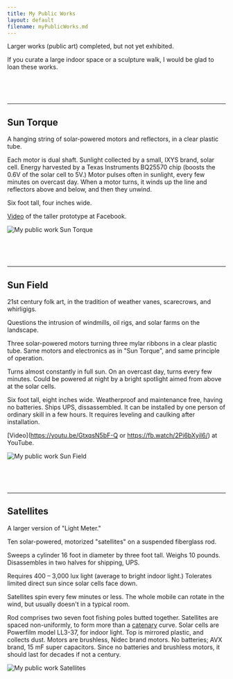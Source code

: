 ```yaml
---
title: My Public Works
layout: default
filename: myPublicWorks.md
--- 
```


Larger works (public art) completed, but not yet exhibited.

If you curate a large indoor space or a sculpture walk, I would be glad to loan these works.

<pre>



</pre>
***
## Sun Torque

A hanging string of solar-powered motors and reflectors, in a clear plastic tube.

Each motor is dual shaft.
Sunlight collected by a small, IXYS brand, solar cell.
Energy harvested by a Texas Instruments BQ25570 chip (boosts the 0.6V of the solar cell to 5V.)
Motor pulses often in sunlight, every few minutes on overcast day.
When a motor turns, it winds up the line and reflectors above and below, and then they unwind.

Six foot tall, four inches wide.

[Video](https://fb.watch/2JKXmZs48d/) of the taller prototype at Facebook.

![My public work Sun Torque]({{site.baseurl}}/assets/SunTorque.jpg)
<pre>



</pre>
***
## Sun Field

21st century folk art, in the tradition of weather vanes, scarecrows, and whirligigs.

Questions the intrusion of windmills, oil rigs, and solar farms on the landscape.

Three solar-powered motors turning three mylar ribbons in a clear plastic tube.
Same motors and electronics as in "Sun Torque", and same principle of operation.

Turns almost constantly in full sun.
On an overcast day, turns every few minutes.
Could be powered at night by a bright spotlight aimed from above at the solar cells.

Six foot tall, eight inches wide.
Weatherproof and maintenance free, having no batteries.
Ships UPS, dissassembled.
It can be installed by one person of ordinary skill in a few hours.
It requires leveling and caulking after installation.

[Video](https://youtu.be/GtxqsN5bF-Q or https://fb.watch/2Pi6bXyil6/) at YouTube.

![My public work Sun Field]({{site.baseurl}}/assets/SunField.jpg)

<pre>



</pre>
***
## Satellites

A larger version of "Light Meter."

Ten solar-powered, motorized "satellites" on a suspended fiberglass rod.

Sweeps a cylinder 16 foot in diameter by three foot tall. 
Weighs 10 pounds.
Disassembles in two halves for shipping, UPS.

Requires 400 – 3,000 lux light (average to bright indoor light.) 
Tolerates limited direct sun since solar cells face down.

Satellites spin every few minutes or less.
The whole mobile can rotate in the wind, but usually doesn't in a typical room.

Rod comprises two seven foot fishing poles butted together.
Satellites are spaced non-uniformly, 
to form more than a [catenary](https://en.wikipedia.org/wiki/Catenary) curve.
Solar cells are Powerfilm model LL3-37, for indoor light.
Top is mirrored plastic, and collects dust.
Motors are brushless, Nidec brand motors.
No batteries; AVX brand, 15 mF super capacitors.
Since no batteries and brushless motors, it should last for decades if not a century.

![My public work Satellites]({{site.baseurl}}/assets/Satellites.jpg)

<!---

-->



